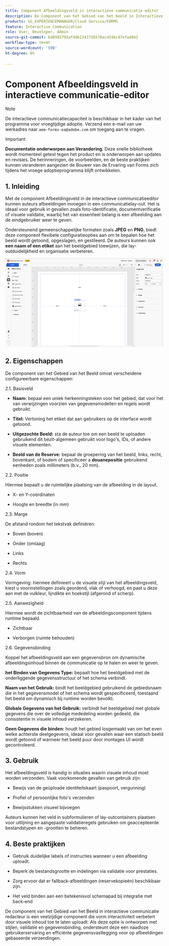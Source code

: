 ```yaml
---
title: Component Afbeeldingsveld in interactieve communicatie-editor
description: De Component van het Gebied van het beeld in Interactieve Communicatie Redacteur in AEM Forms om auteurs toe te staan om beelden in een communicatie lay-out op te nemen.
products: SG_EXPERIENCEMANAGER/Cloud Service/FORMS
feature: Interactive Communication
role: User, Developer, Admin
source-git-commit: bd8992792afddb2243736578acd24bc47efad842
workflow-type: tm+mt
source-wordcount: '598'
ht-degree: 0%

---
```



# Component Afbeeldingsveld in interactieve communicatie-editor

>[!NOTE]
>
> De interactieve communicatiecapaciteit is beschikbaar in het kader van het programma voor vroegtijdige adoptie. Verzend een e-mail van uw werkadres naar `aem-forms-ea@adobe.com` om toegang aan te vragen.

>[!IMPORTANT]
>
> **Documentatie onderworpen aan Verandering**: Deze snelle bibliotheek wordt momenteel getest tegen het product en is onderworpen aan updates en revisies. De herinneringen, de voorbeelden, en de beste praktijken kunnen veranderen aangezien de Bouwer van de Ervaring van Forms zich tijdens het vroege adoptieprogramma blijft ontwikkelen.

## &#x200B;1. Inleiding

Met de component Afbeeldingsveld in de interactieve communicatieeditor kunnen auteurs afbeeldingen invoegen in een communicatielay-out. Het is ideaal voor gebruik in gevallen zoals foto-identificatie, documentverificatie of visuele validatie, waarbij het van essentieel belang is een afbeelding aan de eindgebruiker weer te geven.

Ondersteunend gemeenschappelijke formaten zoals **JPEG** en **PNG**, biedt deze component flexibele configuratieopties aan om te bepalen hoe het beeld wordt getoond, opgeslagen, en gestileerd. De auteurs kunnen ook **een naam of een etiket** aan het beeldgebied toewijzen, die lay-outduidelijkheid en organisatie verbeteren.

![&#x200B; vind IC Docu &#x200B;](/help/forms/interactive-communication/assets/imagefield.png)

## &#x200B;2. Eigenschappen

De component van het Gebied van het Beeld omvat verscheidene configureerbare eigenschappen:

2.1. Basisveld

- **Naam:** bepaal een uniek herkenningsteken voor het gebied, dat voor het van verwijzingen voorzien van gegevensmodellen en regels wordt gebruikt.

- **Titel:** Vertoning het etiket dat aan gebruikers op de interface wordt getoond.

- **Uitgezochte Beeld:** sta de auteur toe om een beeld te uploaden gebruikend dit bezit-algemeen gebruikt voor logo&#39;s, IDs, of andere visuele elementen.

- **Beeld van de Reserve:** bepaal de groepering van het beeld, links, recht, bovenkant, of bodem of specificeer a **douanepositie** gebruikend eenheden zoals millimeters (b.v., 20 mm).

2.2. Positie

Hiermee bepaalt u de ruimtelijke plaatsing van de afbeelding in de layout.

- X- en Y-coördinaten

- Hoogte en breedte (in mm)

2.3. Marge

De afstand rondom het tekstvak definiëren:

- Boven (boven)

- Onder (omlaag)

- Links

- Rechts

2.4. Vorm

Vormgeving: hiermee definieert u de visuele stijl van het afbeeldingsveld, kiest u voorinstellingen zoals geordend, vlak of verhoogd, en past u deze aan met de vulkleur, lijndikte en hoekstijl (afgerond of scherp).

2.5. Aanwezigheid

Hiermee wordt de zichtbaarheid van de afbeeldingscomponent tijdens runtime bepaald.

- Zichtbaar

- Verborgen (ruimte behouden)

2.6. Gegevensbinding

Koppel het afbeeldingsveld aan een gegevensbron om dynamische afbeeldingsinhoud binnen de communicatie op te halen en weer te geven.

**het Binden van Gegevens Type:** bepaalt hoe het beeldgebied met de onderliggende gegevensstructuur of het schema verbindt.

**Naam van het Gebruik:** bindt het beeldgebied gebruikend de gebiedsnaam die in het gegevensmodel of het schema wordt gespecificeerd, toestaand het beeld om dynamisch bij runtime worden bevolkt.

**Globale Gegevens van het Gebruik:** verbindt het beeldgebied met globale gegevens die over de volledige mededeling worden gedeeld, die consistentie in visuele inhoud verzekeren.

**Geen Gegevens die binden:** houdt het gebied losgemaakt van om het even welke achterste deelgegevens, ideaal voor gevallen waar een statisch beeld wordt getoond of wanneer het beeld puur door montages UI wordt gecontroleerd.

## &#x200B;3. Gebruik

Het afbeeldingsveld is handig in situaties waarin visuele inhoud moet worden verzonden. Vaak voorkomende gevallen van gebruik zijn:

- Bewijs van de geüploade identiteitskaart (paspoort, vergunning)

- Profiel of persoonlijke foto&#39;s verzenden

- Bewijsstukken visueel bijvoegen

Auteurs kunnen het veld in subformulieren of lay-outcontainers plaatsen voor uitlijning en aangepaste validatieregels gebruiken om geaccepteerde bestandstypen en -grootten te beheren.

## &#x200B;4. Beste praktijken

- Gebruik duidelijke labels of instructies wanneer u een afbeelding uploadt.

- Beperk de bestandsgrootte en indelingen via validatie voor prestaties.

- Zorg ervoor dat er fallback-afbeeldingen (reservekopieën) beschikbaar zijn.

- Het veld binden aan een betekenisvol schemapad bij integratie met back-end

De component van het Gebied van het Beeld in interactieve communicatie redacteur is een veelzijdige component die vorm interactiviteit verbetert door visuele inhoud toe te laten uploadt. Als deze optie is ontworpen met stijlen, validatie en gegevensbinding, ondersteunt deze een naadloze gebruikerservaring en efficiënte gegevensvastlegging voor op afbeeldingen gebaseerde verzendingen.




